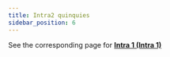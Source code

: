 ```yaml
---
title: Intra2 quinquies
sidebar_position: 6
---
```


See the corresponding page for **[Intra 1 (Intra 1)](/docs/finance-area/declarations/intrastat/create-intrastat1/intra1-quinquies)**